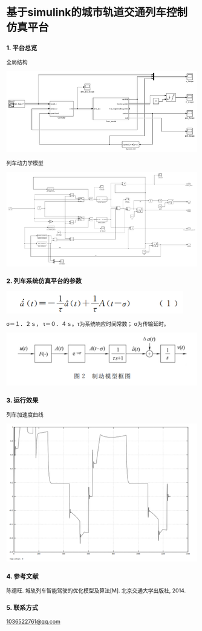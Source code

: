 
# 基于simulink的城市轨道交通列车控制仿真平台

### 1. 平台总览

全局结构

![](./img/image-001-sl.png)


列车动力学模型

![](./img/image-005-sl.png)


### 2. 列车系统仿真平台的参数

![](./img/图片1.png)

σ＝１．２ｓ， τ＝０．４ｓ。τ为系统响应时间常数； σ为传输延时。

![](./img/图片2.png)


### 3. 运行效果



列车加速度曲线

![列车加速度曲线](./img/2023-02-21_223704.png)


### 4. 参考文献

陈德旺. 城轨列车智能驾驶的优化模型及算法[M]. 北京交通大学出版社, 2014.

### 5. 联系方式
1036522761@qq.com